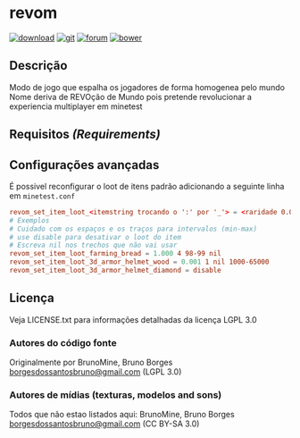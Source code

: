# revom

[![download](https://img.shields.io/github/tag/BrunoMine/revom.svg?style=flat-square&label=release)](https://github.com/BrunoMine/revom/archive/master.zip)
[![git](https://img.shields.io/badge/git-project-green.svg?style=flat-square)](https://github.com/BrunoMine/revom)
[![forum](https://img.shields.io/badge/minetest-mod-green.svg?style=flat-square)](https://forum.minetest.net/viewtopic.php?f=9&t=21605)
[![bower](https://img.shields.io/badge/bower-mod-green.svg?style=flat-square)](https://minetest-bower.herokuapp.com/mods/revom)

## Descrição
Modo de jogo que espalha os jogadores de forma homogenea pelo mundo
Nome deriva de REVOção de Mundo pois pretende revolucionar a experiencia multiplayer em minetest

## Requisitos _(Requirements)_

## Configurações avançadas
É possivel reconfigurar o loot de itens padrão adicionando a seguinte linha em `minetest.conf`
```conf
revom_set_item_loot_<itemstring trocando o ':' por '_'> = <raridade 0.000 a 1.000> <preciosidade 1 a 10> <intervalo de quantidades> <intervalo de desgaste para ferramentas>
# Exemplos
# Cuidado com os espaços e os traços para intervalos (min-max)
# use disable para desativar o loot do item
# Escreva nil nos trechos que não vai usar
revom_set_item_loot_farming_bread = 1.000 4 98-99 nil
revom_set_item_loot_3d_armor_helmet_wood = 0.001 1 nil 1000-65000
revom_set_item_loot_3d_armor_helmet_diamond = disable
```

## Licença
Veja LICENSE.txt para informações detalhadas da licença LGPL 3.0

### Autores do código fonte
Originalmente por BrunoMine, Bruno Borges <borgesdossantosbruno@gmail.com> (LGPL 3.0)

### Autores de mídias (texturas, modelos and sons)
Todos que não estao listados aqui:
BrunoMine, Bruno Borges <borgesdossantosbruno@gmail.com> (CC BY-SA 3.0)



